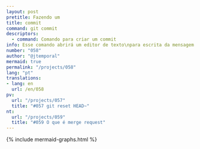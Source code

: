 ```yaml
---
layout: post
pretitle: Fazendo um 
title: commit
command: git commit
descriptors:
  - command: Comando para criar um commit
info: Esse comando abrirá um editor de texto\npara escrita da mensagem de commit
number: "058"
author: "@jtemporal"
mermaid: true
permalink: "/projects/058"
lang: "pt"
translations:
- lang: en
  url: /en/058
pv:
  url: "/projects/057"
  title: "#057 git reset HEAD~"
nt:
  url: "/projects/059"
  title: "#059 O que é merge request"
---
```


{% include mermaid-graphs.html %}
